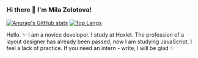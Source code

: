 ### Hi there 👋  I'm Mila Zolotova!
[![Anurag's GitHub stats](https://github-readme-stats.vercel.app/api?username=milanick&hide_border=true)](https://github.com/milanick/github-readme-stats)
[![Top Langs](https://github-readme-stats.vercel.app/api/top-langs/?username=milanick&layout=compact&hide_borde=true)](https://github.com/milanick/github-readme-stats)
  
Hello. ✨  I am a novice developer. I study at Hexlet. The profession of a layout designer has already been passed, now I am studying JavaScript. I feel a lack of practice. If you need an intern - write, I will be glad ✨

<!--
**MilaNick/MilaNick** is a ✨ _special_ ✨ repository because its `README.md` (this file) appears on your GitHub profile.

Here are some ideas to get you started:

- 🔭 I’m currently working on ...
- 🌱 I’m currently learning ...
- 👯 I’m looking to collaborate on ...
- 🤔 I’m looking for help with ...
- 💬 Ask me about ...
- 📫 How to reach me: ...
- 😄 Pronouns: ...
- ⚡ Fun fact: ...
-->
